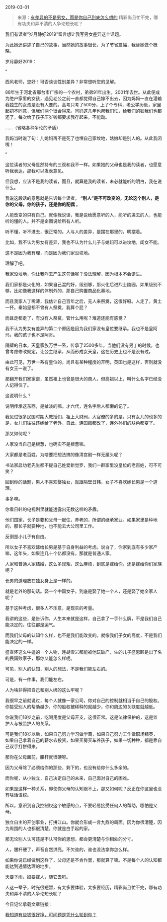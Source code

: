 2019-03-01

> 来源：[有差异的不是男女，而是你自己到底怎么想的](http://mp.weixin.qq.com/s?__biz=MzU3NDc5Nzc0NQ==&mid=2247484125&idx=1&sn=00e215836740d1e2b15fc1a5a9a1f3c5&chksm=fd2da003ca5a2915ba280cc02f92638632c7fba4acea115fa6dd09fd5c325130668302400f40&scene=27#wechat_redirect)
> 精彩尚且忙不完，哪有功夫和弄不清的人争论短长呢？

我们有读者“岁月静好2019”留言想让我写男女差异这个话题。

  

为此她还讲述了自己的故事，当然她的故事很长，为了节省篇幅，我替她做个概略。

  

岁月静好2019：

“

西风老师，您好！可否谈谈性别差异？非常想听您的见解。

  

88年生于河北省邢台市广宗的一个农村，弟弟91年出生，2001年去世。从此便成为绝户家里的女孩，遇见老公之前一直都觉得自己嫁不出去，因为妈妈一直在灌输我独生的女孩是没有人要的。高考只考了500分，上了个专科，老公学历低，家里起初不同意，但我们两个很合得来。爸妈这几年也帮我们忙，给我们的钱我们也都还了。每次给了孩子压岁钱都要求我存起来，不能动。

  

......（省略各种争论的矛盾）

  

我妈当时说了句：儿媳妇再不是死了也埋自己家坟地，姑娘却是别人的。从此我闭嘴！

”

  

这位读者的父母显然持有的三观和我不一样。如果她的父母也是我的读者，也愿意听我表达，那我可以发表意见。

  

但我想，应该不是我的读者，而且，就算是我的读者，未必就能听的明白，我在说什么。

  

我说这段话的意思就是告诉每个读者， **“别人”是不可改变的，无论这个别人，是你的父母，你的孩子，还是你的配偶** 。

  

人能改变的只有自己。就像我说话，我是说给愿意听的人，能听的进去的人，也能听的懂的人。并不是企图说给所有人听。

  

听不懂，听不进去，很正常的。人与人的差异，是摆在那里的，明摆着。

  

比如，我不认为男女有差异，我也不认为什么儿子与媳妇可以进坟地，闺女不能。

  

这不是因为我有理，而是因为我们家没坟地。

  

理解了吧。

  

我家没坟地，你让我咋去产生这句话呢？没法理解，因为根本不会诞生。

  

我们家都是火化的，如果自己混的好，级别够，那火化后进烈士陵园，如果级别不够，比如像我这样的体制外的，那自己购置商品化墓地。

  

而且我家人丁稀薄，我估计自己百年之后，无人来祭奠，这很好呀。人走了，黄土一抔。秦始皇都不曾有人祭奠，我算个屁？

  

而且走都走了，有没有人祭奠，管什么用呢？难道还能有感觉？

  

我不认为男女有差异的第二个原因是因为我们家没有皇位要继承。我也不是皇阿玛，我的孩子也不是阿哥。

  

隔壁的日本，天皇家族万世一系，传承了2500多年，当他们没有男丁的时候，也曾考虑修改规定，让公主继承，从而形成女天皇，这在历史上也不是没有过。

  

由此可见，万世一系有皇位的，尚且有某种程度的开明，英国也是这样，否则就没有女王一说了。

  

那翻开我们家家谱，虽然祖上也曾是很大的商人，但高祖以上，叫什么名字已经没人记得住了。

  

这说明什么？

  

说明传承这东西，是扯淡的嘛。才六代，连名字后人都懒的记了。

  

我见过很多民国时期大教授们，祖上大财阀，大官僚的多的是。只有女儿的也多的是，女儿们往往还嫁给了老外，自此，连国籍都改了，连外孙们的肤色都变了。

  

那又如何呢？

  

人家没当自己是根葱，也确实不是根葱嘛。

  

大家都是老百姓，为啥要把想法搞的像清宫剧一样无厘头呢？

  

书法家启功老先生都不提自己姓爱新觉罗，我们一群家里没皇位的老百姓，可不可笑？

  

回到你的话题，男人不喜欢娶独女，就跟隔壁日韩，女子不喜欢嫁长男是一个道理。

  

事多嘛。

  

你看日韩的电视剧里就能透露出无数这样的矛盾。

  

他们国家，长子是要和父母一起住，养老的，所谓的继承家业。如果家里是种地的，那长子就要种地，也不能去大公司里工作。

  

反倒是小儿子有自由。

  

所以女子不喜欢嫁给长男是基于自身利益的考虑。说白了，你家到底有多少家产嘛，这年头，如果连几十个亿都没有。那就是普通人家。

  

人家和普通人家结婚，这么多规矩，这么麻烦，到底是嫁给你，还是嫁给你们家族呢？

  

长男的道理放在独女身上是一样的。

  

就是老外的那句话。娶一个中国女子，到底是娶了她一个人，还是娶了她全家人呢？

  

基于这种考虑，很多人不乐意，是现实的考量。

  

我讲的这些，是告诉你，人生本来就是这样，自己拿了一手什么牌，不是我们自己能决定的。往往都是运气。

  

而我们父母的认知什么样，也不是我们能改变的。就像我们子女的高度，不是我们能决定的一样。

  

盛宣怀这么牛逼的一个人物，连胡雪岩都能被他玩破产，生的儿子盛恩颐是出了名的民国败家子，那你又能怎么样呢。

  

可见，别人的认知，别人的想法，不是我们能左右的。

  

可是，有一件事，我们能左右。

  

人为啥非得把自己和别人绑的这么牢呢？

  

我很早之前就说过，每个人就像一家公司，你对自己的控制就相当于自己的股权。你接受别人的帮助越少，你的股权被稀释的就越少，你和周边的关联度就越低。

  

你说我们18岁之前，吃喝用度是父母开支，这很正常。这是法律保护的，这是监护人与被监护人的关系。

  

可是我们18岁以后，如果自己努力学习做学霸，如果自己努力工作做职场精英，如果自己拿着自己的薪水去投资，如果买房买车养孩子，如果一切种种，都是靠自己双手打拼得来。

  

那你在父母面前，腰杆就很硬呀。

  

因为父母除了必须给你的那些，剩下的，也没有给你什么多余的。

  

而你呢，从小独立，自己决定自己的未来，自己面对自己的困难。

  

如果是这样一种关系，即使你父母的认知跟不上，那又如何呢？反正在你这里也没有啥话语权。

  

所以，意识到自我控制权这个敏感的点，不要轻易接受任何人的帮助，哪怕是父母。

  

独立自主的开创事业，打拼江山。你就会形成一言九鼎的局面。因为你很清楚，因为周围的人也都很清楚，你就是白手起的家。

  

那无论别人认可还是不认可你的思想，都会更清楚与你相处的分寸。

  

人，腰杆硬了，声音自然洪亮。不欠谁的，谁也没法拿你怎么样。

  

如果你说已经做到这样了，父母还是不肯作罢，那就算了嘛。不是每个人的认知都能达到通情达理的地步。

  

天要下雨，娘要嫁人，随它去吧。

  

人这一辈子，时光很短暂，有太多要体验，太多要经历，精彩尚且忙不完，哪有功夫和弄不清的人争论短长呢？

  

今日记忆承载文章链接：

[我知道有些钱很好挣，可问题是凭什么轮到你？](https://mp.weixin.qq.com/s?__biz=MzU0MjYwNDU2Mw==&mid=2247485861&idx=1&sn=9176f589ebcddace238c1750f19a4d5f&chksm=fb1965d9cc6eeccf1d05b3248a51ea90e5d9cfa44b5fc414a6872b0c791da5ed52f0ecf77815&token=409552754&lang=zh_CN&scene=21#wechat_redirect)

